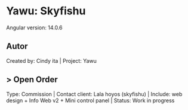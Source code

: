 # Yawu: Skyfishu

Angular version: 14.0.6

## Autor

Created by: Cindy ita | 
Project: Yawu

## > Open Order

Type: Commission | 
Contact client: Lala hoyos (skyfishu) | 
Include: web design + Info Web v2 + Mini control panel |
Status: Work in progress



